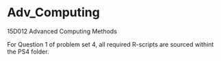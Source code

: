 # Adv_Computing
15D012 Advanced Computing Methods


For Question 1 of problem set 4, all required R-scripts are sourced withint the PS4 folder. 